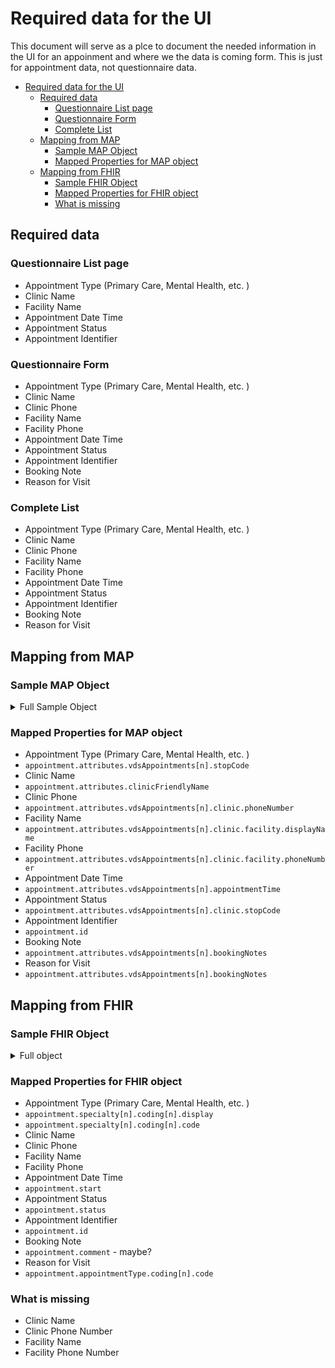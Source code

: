 # Required data for the UI

This document will serve as a plce to document the needed information in the UI for an appoinment and where we the data is coming form. This is just for appointment data, not questionnaire data.

- [Required data for the UI](#required-data-for-the-ui)
  - [Required data](#required-data)
    - [Questionnaire List page](#questionnaire-list-page)
    - [Questionnaire Form](#questionnaire-form)
    - [Complete List](#complete-list)
  - [Mapping from MAP](#mapping-from-map)
    - [Sample MAP Object](#sample-map-object)
    - [Mapped Properties for MAP object](#mapped-properties-for-map-object)
  - [Mapping from FHIR](#mapping-from-fhir)
    - [Sample FHIR Object](#sample-fhir-object)
    - [Mapped Properties for FHIR object](#mapped-properties-for-fhir-object)
    - [What is missing](#what-is-missing)

## Required data

### Questionnaire List page

- Appointment Type (Primary Care, Mental Health, etc. )
- Clinic Name
- Facility Name
- Appointment Date Time
- Appointment Status
- Appointment Identifier

### Questionnaire Form

- Appointment Type (Primary Care, Mental Health, etc. )
- Clinic Name
- Clinic Phone
- Facility Name
- Facility Phone
- Appointment Date Time
- Appointment Status
- Appointment Identifier
- Booking Note
- Reason for Visit

### Complete List

- Appointment Type (Primary Care, Mental Health, etc. )
- Clinic Name
- Clinic Phone
- Facility Name
- Facility Phone
- Appointment Date Time
- Appointment Status
- Appointment Identifier
- Booking Note
- Reason for Visit

## Mapping from MAP

### Sample MAP Object

<details>
  <summary>Full Sample Object</summary>
    ```
  "appointment": {
    "id": "195bc02c0518870fc6b1e302cfc326b60",
    "type": "va_appointments",
    "attributes": {
     "startDate": "2020-08-26T15:00:00Z",
     "sta6aid": "983",
     "clinicId": "848",
     "clinicFriendlyName": "CHY PC VAR2",
     "facilityId": "983",
     "communityCare": false,
     "patientIcn": "1013124304V115761",
     "vdsAppointments": [{
      "bookingNotes": "Follow-up/Routine: testing reason for visit field availability",
      "appointmentLength": "20",
      "id": "848;20200826.090000",
      "appointmentTime": "2021-03-27T15:00:00Z",
      "clinic": {
       "name": "CHY PC VAR2",
       "stopCode": "323"
       "askForCheckIn": false,
              "facilityCode": "983",
              "phoneNumber":"5558675309",
              "facility": {
                "displayName": "VDS Facility Primary Care Display Name"
                "phoneNumber":"5558675309",
              },
      },
      "type": "REGULAR",
      "currentStatus": "FUTURE"
     }],
     "vvsAppointments": []
    }
   },
    ```
</details>

### Mapped Properties for MAP object

- Appointment Type (Primary Care, Mental Health, etc. )
- `appointment.attributes.vdsAppointments[n].stopCode`
- Clinic Name
- `appointment.attributes.clinicFriendlyName`
- Clinic Phone
- `appointment.attributes.vdsAppointments[n].clinic.phoneNumber`
- Facility Name
- `appointment.attributes.vdsAppointments[n].clinic.facility.displayName`
- Facility Phone
- `appointment.attributes.vdsAppointments[n].clinic.facility.phoneNumber`
- Appointment Date Time
- `appointment.attributes.vdsAppointments[n].appointmentTime`
- Appointment Status
- `appointment.attributes.vdsAppointments[n].clinic.stopCode`
- Appointment Identifier
- `appointment.id`
- Booking Note
- `appointment.attributes.vdsAppointments[n].bookingNotes`
- Reason for Visit
- `appointment.attributes.vdsAppointments[n].bookingNotes`

## Mapping from FHIR

### Sample FHIR Object

<details>
  <summary>Full object</summary>
  ```
  {
    appointment: {
      "resourceType" : "Appointment",
      "id" : "202008211400983000084800000000000000",
      "text" : {
        "status" : "generated",
        "div" : "<div xmlns=\"http://www.w3.org/1999/xhtml\">Brian MRI results discussion</div>"
      },
      "status" : "booked",
      "serviceCategory" : [
        {
          "coding" : [
            {
              "system" : "http://example.org/service-category",
              "code" : "gp",
              "display" : "General Practice"
            }
          ]
        }
      ],
      "serviceType" : [
        {
          "coding" : [
            {
              "code" : "52",
              "display" : "General Discussion"
            }
          ]
        }
      ],
      "specialty" : [
        {
          "coding" : [
            {
              "system" : "http://snomed.info/sct",
              "code" : "394814009",
              "display" : "General practice"
            }
          ]
        }
      ],
      "appointmentType" : {
        "coding" : [
          {
            "system" : "http://terminology.hl7.org/CodeSystem/v2-0276",
            "code" : "FOLLOWUP",
            "display" : "A follow up visit from a previous appointment"
          }
        ]
      },
      "reasonReference" : [
        {
          "reference" : "Condition/example",
          "display" : "Severe burn of left ear"
        }
      ],
      "priority" : 5,
      "description" : "Discussion on the results of your recent MRI",
      "start" : "2013-12-10T09:00:00Z",
      "end" : "2013-12-10T11:00:00Z",
      "created" : "2013-10-10",
      "comment" : "Further expand on the results of the MRI and determine the next actions that may be appropriate.",
      "basedOn" : [
        {
          "reference" : "ServiceRequest/myringotomy"
        }
      ],
      "participant" : [
        {
          "actor" : {
            "reference" : "Patient/1008596379V859838",
            "display" : "Peter James Chalmers"
          },
          "required" : "required",
          "status" : "accepted"
        },
        {
          "type" : [
            {
              "coding" : [
                {
                  "system" : "http://terminology.hl7.org/CodeSystem/v3-ParticipationType",
                  "code" : "ATND"
                }
              ]
            }
          ],
          "actor" : {
            "reference" : "Practitioner/I2-6NVSMKEGQKNB3KRDXBGE7NRIEY000000",
            "display" : "Dr Adam Careful"
          },
          "required" : "required",
          "status" : "accepted"
        },
        {
          "actor" : {
            "reference" : "Location/534-12975",
            "display" : "NORTH CHARLESTON VA CBOC, PRIMARY CARE/MEDICINE"
          },
          "required" : "required",
          "status" : "accepted"
        }
      ]
    }
  }
  ```
</details>

### Mapped Properties for FHIR object

- Appointment Type (Primary Care, Mental Health, etc. )
- `appointment.specialty[n].coding[n].display`
- `appointment.specialty[n].coding[n].code`
- Clinic Name
- Clinic Phone
- Facility Name
- Facility Phone
- Appointment Date Time
- `appointment.start`
- Appointment Status
- `appointment.status`
- Appointment Identifier
- `appointment.id`
- Booking Note
- `appointment.comment` - maybe?
- Reason for Visit
- `appointment.appointmentType.coding[n].code`

### What is missing

- Clinic Name
- Clinic Phone Number
- Facility Name
- Facility Phone Number
